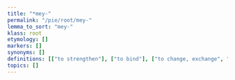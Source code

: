 ```yaml
---
title: "*mey-"
permalink: "/pie/root/mey-"
lemma_to_sort: "mey-"
klass: root
etymology: []
markers: []
synonyms: []
definitions: [["to strengthen"], ["to bind"], ["to change, exchange", "to change places → to go past"], ["small, little"]]
topics: []
---
```

